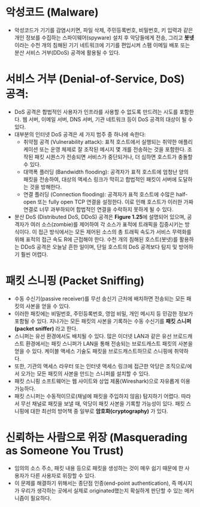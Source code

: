 # 악성코드 (Malware)
- 악성코드가 기기를 감염시키면, 파일 삭제, 주민등록번호, 비밀번호, 키 입력과 같은 개인 정보를 수집하는 스파이웨어(spyware) 설치 후 악당들에게 전송, 그리고 **봇넷**이라는 수천 개의 침해된 기기 네트워크에 기기를 편입시켜 스팸 이메일 배포 또는 분산 서비스 거부(DDoS) 공격에 활용될 수 있다.
# 서비스 거부 (Denial-of-Service, DoS) 공격:
- DoS 공격은 합법적인 사용자가 인프라를 사용할 수 없도록 만드려는 시도를 포함한다. 웹 서버, 이메일 서버, DNS 서버, 기관 네트워크 등이 DoS 공격의 대상이 될 수 있다.
- 대부분의 인터넷 DoS 공격은 세 가지 범주 중 하나에 속한다:
	- 취약점 공격 (Vulnerability attack): 표적 호스트에서 실행되는 취약한 애플리케이션 또는 운영 체제로 잘 조작된 메시지 몇 개를 전송하는 것을 포함한다. 조작된 패킷 시퀀스가 전송되면 서비스가 중단되거나, 더 심하면 호스트가 충돌할 수 있다.
	- 대역폭 플러딩 (Bandwidth flooding): 공격자가 표적 호스트에 엄청난 양의 패킷을 전송하여, 대상의 액세스 링크가 막히고 합법적인 패킷이 서버에 도달하는 것을 방해한다.
	- 연결 플러딩 (Connection flooding): 공격자가 표적 호스트에 수많은 half-open 또는 fully open TCP 연결을 설정한다. 이로 인해 호스트가 이러한 가짜 연결로 너무 과부하되어 합법적인 연결을 수락하지 못하게 될 수 있다.
- 분산 DoS (Distributed DoS, DDoS) 공격은 **Figure 1.25**에 설명되어 있으며, 공격자가 여러 소스(zombie)를 제어하여 각 소스가 표적에 트래픽을 집중시키는 방식이다. 이 접근 방식에서는 모든 제어된 소스의 총 트래픽 속도가 서비스 무력화를 위해 표적의 접근 속도 R에 근접해야 한다. 수천 개의 침해된 호스트(봇넷)를 활용하는 DDoS 공격은 오늘날 흔한 일이며, 단일 호스트의 DoS 공격보다 탐지 및 방어하기 훨씬 어렵다.
# 패킷 스니핑 (Packet Sniffing)
- 수동 수신기(passive receiver)를 무선 송신기 근처에 배치하면 전송되는 모든 패킷의 사본을 얻을 수 있다.
- 이러한 패킷에는 비밀번호, 주민등록번호, 영업 비밀, 개인 메시지 등 민감한 정보가 포함될 수 있다. 지나가는 모든 패킷의 사본을 기록하는 수동 수신기를 **패킷 스니퍼(packet sniffer)** 라고 한다.
- 스니퍼는 유선 환경에서도 배치될 수 있다. 많은 이더넷 LAN과 같은 유선 브로드캐스트 환경에서는 패킷 스니퍼가 LAN을 통해 전송되는 브로드캐스트 패킷의 사본을 얻을 수 있다. 케이블 액세스 기술도 패킷을 브로드캐스트하므로 스니핑에 취약하다.
- 또한, 기관의 액세스 라우터 또는 인터넷 액세스 링크에 접근한 악당은 조직으로/에서 오가는 모든 패킷의 사본을 만드는 스니퍼를 설치할 수 있다.
- 패킷 스니핑 소프트웨어는 웹 사이트와 상업 제품(Wireshark)으로 자유롭게 이용 가능하다.
- 패킷 스니퍼는 수동적이므로(채널에 패킷을 주입하지 않음) 탐지하기 어렵다. 따라서 무선 채널로 패킷을 보낼 때, 악당이 패킷 사본을 기록할 가능성이 있다. 패킷 스니핑에 대한 최선의 방어책 중 일부로 **암호화(cryptography)** 가 있다.
# 신뢰하는 사람으로 위장 (Masquerading as Someone You Trust)
- 임의의 소스 주소, 패킷 내용 등으로 패킷을 생성하는 것이 매우 쉽기 때문에 한 사용자가 다른 사용자로 위장할 수 있다.
- 이 문제를 해결하기 위해서는 종단점 인증(end-point authentication), 즉 메시지가 우리가 생각하는 곳에서 실제로 originated했는지 확실하게 판단할 수 있는 메커니즘이 필요하다.